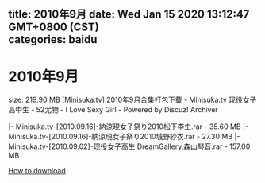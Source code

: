 
title: 2010年9月
date: Wed Jan 15 2020 13:12:47 GMT+0800 (CST)    
categories: baidu
---

# 2010年9月
size: 219.90 MB
 [Minisuka.tv] 2010年9月合集打包下载 - Minisuka.tv 现役女子高中生 - 52尤物 - I Love Sexy Girl - Powered by Discuz! Archiver
 
|- Minisuka.tv-[2010.09.16]-納涼現女子祭り2010松下李生.rar - 35.60 MB
|- Minisuka.tv-[2010.09.16]-納涼現女子祭り2010城野紗衣.rar - 27.30 MB
|- Minisuka.tv-[2010.09.02]-现役女子高生.DreamGallery.森山琴音.rar - 157.00 MB

[How to download](https://bpcam.bemobtrk.com/go/2ceec3aa-1ca2-46d6-b9ff-aaa5c184517c?jno=45)